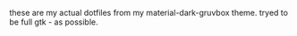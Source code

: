 these are my actual dotfiles from my material-dark-gruvbox theme. tryed to be full gtk - as possible.

